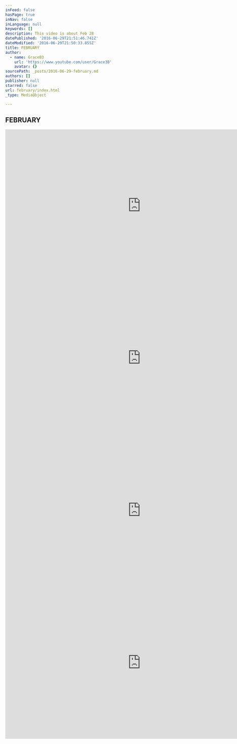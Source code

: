 ```yaml
---
inFeed: false
hasPage: true
inNav: false
inLanguage: null
keywords: []
description: This video is about Feb 28
datePublished: '2016-06-29T21:51:46.741Z'
dateModified: '2016-06-29T21:50:33.855Z'
title: FEBRUARY
author:
  - name: GraceB3
    url: 'https://www.youtube.com/user/Grace3B'
    avatar: {}
sourcePath: _posts/2016-06-29-february.md
authors: []
publisher: null
starred: false
url: february/index.html
_type: MediaObject

---
```

## FEBRUARY

<iframe src="https://cdn.embedly.com/widgets/media.html?src=https%3A%2F%2Fwww.youtube.com%2Fembed%2Fvideoseries%3Flist%3DPL3LjNDUIX9lFuX1gAW6AdHlv8sydqqgR4&amp;url=http%3A%2F%2Fwww.youtube.com%2Fwatch%3Fv%3DDfeq1i2dai4&amp;image=https%3A%2F%2Fi.ytimg.com%2Fvi%2FDfeq1i2dai4%2Fhqdefault.jpg&amp;key=b7d04c9b404c499eba89ee7072e1c4f7&amp;type=text%2Fhtml&amp;schema=youtube" width="854" height="480" scrolling="no" frameborder="0" allowfullscreen="" style=""></iframe>

<iframe src="https://cdn.embedly.com/widgets/media.html?src=https%3A%2F%2Fwww.youtube.com%2Fembed%2Fvideoseries%3Flist%3DPL3LjNDUIX9lFuX1gAW6AdHlv8sydqqgR4&amp;url=http%3A%2F%2Fwww.youtube.com%2Fwatch%3Fv%3Ds8l6T1Qkaqc&amp;image=https%3A%2F%2Fi.ytimg.com%2Fvi%2Fs8l6T1Qkaqc%2Fhqdefault.jpg&amp;key=b7d04c9b404c499eba89ee7072e1c4f7&amp;type=text%2Fhtml&amp;schema=youtube" width="854" height="480" scrolling="no" frameborder="0" allowfullscreen="" style=""></iframe>

<iframe src="https://cdn.embedly.com/widgets/media.html?src=https%3A%2F%2Fwww.youtube.com%2Fembed%2Fvideoseries%3Flist%3DPL3LjNDUIX9lFuX1gAW6AdHlv8sydqqgR4&amp;url=http%3A%2F%2Fwww.youtube.com%2Fwatch%3Fv%3Dga4NM7tqhms&amp;image=https%3A%2F%2Fi.ytimg.com%2Fvi%2Fga4NM7tqhms%2Fhqdefault.jpg&amp;key=b7d04c9b404c499eba89ee7072e1c4f7&amp;type=text%2Fhtml&amp;schema=youtube" width="854" height="480" scrolling="no" frameborder="0" allowfullscreen="" style=""></iframe>

<iframe src="https://cdn.embedly.com/widgets/media.html?src=https%3A%2F%2Fwww.youtube.com%2Fembed%2Fvideoseries%3Flist%3DPL3LjNDUIX9lFuX1gAW6AdHlv8sydqqgR4&amp;url=http%3A%2F%2Fwww.youtube.com%2Fwatch%3Fv%3DjAvGyx3fUfg&amp;image=https%3A%2F%2Fi.ytimg.com%2Fvi%2FjAvGyx3fUfg%2Fhqdefault.jpg&amp;key=b7d04c9b404c499eba89ee7072e1c4f7&amp;type=text%2Fhtml&amp;schema=youtube" width="854" height="480" scrolling="no" frameborder="0" allowfullscreen="" style=""></iframe>